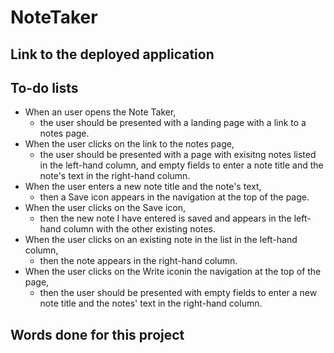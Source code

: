 # NoteTaker

## Link to the deployed application

## To-do lists
- When an user opens the Note Taker,
    - the user should be presented with a landing page with a link to a notes page.
- When the user clicks on the link to the notes page,
    - the user should be presented with a page with exisitng notes listed in the left-hand column, and empty fields to enter a note title and the note's text in the right-hand column.
- When the user enters a new note title and the note's text,
    - then a Save icon appears in the navigation at the top of the page.
- When the user clicks on the Save icon,
    - then the new note I have entered is saved and appears in the left-hand column with the other existing notes.
- When the user clicks on an existing note in the list in the left-hand column,
    - then the note appears in the right-hand column.
- When the user clicks on the Write iconin the navigation at the top of the page,
    - then the user should be presented with empty fields to enter a new note title and the notes' text in the right-hand column.

## Words done for this project